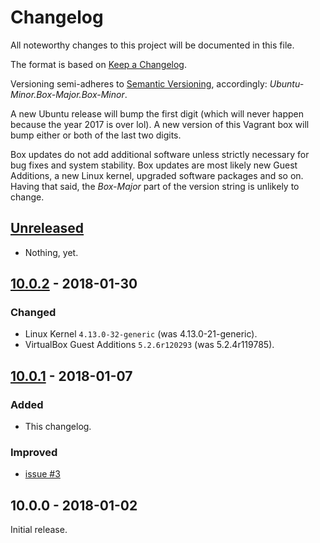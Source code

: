 # Changelog

All noteworthy changes to this project will be documented in this file.

The format is based on [Keep a Changelog][changelog-1].

Versioning semi-adheres to [Semantic Versioning][changelog-2], accordingly:
*Ubuntu-Minor.Box-Major.Box-Minor*.

A new Ubuntu release will bump the first digit (which will never happen because
the year 2017 is over lol). A new version of this Vagrant box will bump either
or both of the last two digits.

Box updates do not add additional software unless strictly necessary for bug
fixes and system stability. Box updates are most likely new Guest Additions, a
new Linux kernel, upgraded software packages and so on. Having that said, the
*Box-Major* part of the version string is unlikely to change.

[changelog-1]: http://keepachangelog.com/en/1.0.0/
[changelog-2]: http://semver.org/spec/v2.0.0.html

## [Unreleased][unreleased-1]

- Nothing, yet.

[unreleased-1]: https://github.com/martinanderssondotcom/box-ubuntu-budgie-17-x64/compare/v10.0.1...HEAD

## [10.0.2][1002-1] - 2018-01-30

### Changed

- Linux Kernel `4.13.0-32-generic` (was 4.13.0-21-generic).
- VirtualBox Guest Additions `5.2.6r120293` (was 5.2.4r119785).

[1002-1]: https://github.com/martinanderssondotcom/box-ubuntu-budgie-17-x64/compare/v10.0.1...v10.0.2

## [10.0.1][1001-1] - 2018-01-07

### Added

- This changelog.

### Improved

- [issue #3][1001-2]

[1001-1]: https://github.com/martinanderssondotcom/box-ubuntu-budgie-17-x64/compare/v10.0.0...v10.0.1
[1001-2]: https://github.com/martinanderssondotcom/box-ubuntu-budgie-17-x64/issues/3

## 10.0.0 - 2018-01-02

Initial release.